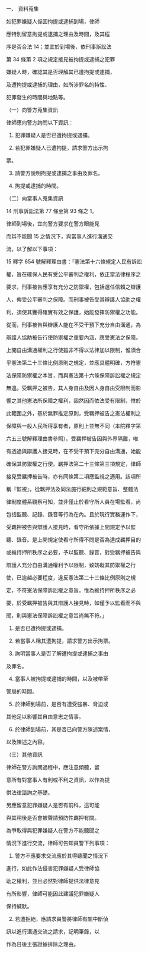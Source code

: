 一、 資料蒐集

如犯罪嫌疑人係因拘提或逮捕到場，律師

應特別留意拘提或逮捕之理由及時間，及其程

序是否合法 14；並宜於到場後，依刑事訴訟法

第 34 條第 2 項之規定接見被拘提或逮捕之犯罪

嫌疑人時，確認其是否理解其已遭拘提或逮捕，

及遭拘提或逮捕的理由，如所涉罪名的特性、

犯罪發生的時間與地點等。

（一）向警方蒐集資訊

律師應向警方詢問以下資訊：

1. 犯罪嫌疑人是否已遭拘提或逮捕。

2. 若犯罪嫌疑人已遭拘提，請求警方出示拘

票。

3. 請警方說明拘提或逮捕之事由及罪名。

4. 拘提或逮捕的時間。

（二）向當事人蒐集資訊

14 刑事訴訟法第 77 條至第 93 條之 1。





律師到場後，宜向警方要求在警方眼能見

而耳不能聞 15 之情況下，與當事人進行溝通交

流，以了解以下事項：

15 釋字 654 號解釋理由書：「憲法第十六條規定人民有訴訟

權，旨在確保人民有受公平審判之權利，依正當法律程序之

要求，刑事被告應享有充分之防禦權，包括選任信賴之辯護

人，俾受公平審判之保障。而刑事被告受其辯護人協助之權

利，須使其獲得確實有效之保護，始能發揮防禦權之功能。

從而，刑事被告與辯護人能在不受干預下充分自由溝通，為

辯護人協助被告行使防禦權之重要內涵，應受憲法之保障。

上開自由溝通權利之行使雖非不得以法律加以限制，惟須合

乎憲法第二十三條比例原則之規定，並應具體明確，方符憲

法保障防禦權之本旨，而與憲法第十六條保障訴訟權之規定

無違。受羈押之被告，其人身自由及因人身自由受限制而影

響之其他憲法所保障之權利，固然因而依法受有限制，惟於

此範圍之外，基於無罪推定原則，受羈押被告之憲法權利之

保障與一般人民所得享有者，原則上並無不同（本院釋字第

六五三號解釋理由書參照）。受羈押被告因與外界隔離，唯

有透過與辯護人接見時，在不受干預下充分自由溝通，始能

確保其防禦權之行使。羈押法第二十三條第三項規定，律師

接見受羈押被告時，亦有同條第二項應監視之適用。該項所

稱『監視』，從羈押法及同法施行細則之規範意旨、整體法

律制度體系觀察可知，並非僅止於看守所人員在場監看，尚

包括監聽、記錄、錄音等行為在內。且於現行實務運作下，

受羈押被告與辯護人接見時，看守所依據上開規定予以監

聽、錄音。是上開規定使看守所得不問是否為達成羈押目的

或維持押所秩序之必要，予以監聽、錄音，對受羈押被告與

辯護人充分自由溝通權利予以限制，致妨礙其防禦權之行

使，已逾越必要程度，違反憲法第二十三條比例原則之規

定，不符憲法保障訴訟權之意旨。惟為維持押所秩序之必

要，於受羈押被告與其辯護人接見時，如僅予以監看而不與

聞，則與憲法保障訴訟權之意旨尚無不符。」



1. 是否已遭拘提或逮捕。

2. 若當事人稱其遭拘提，請求警方出示拘票。

3. 詢明當事人是否了解遭拘提或逮捕之事由

及罪名。

4. 當事人被拘提或逮捕的時間，以及被帶至

警局的時間。

5. 於律師到場前，是否有遭受強暴、脅迫或

其他足以影響其自由意志之情事。

6. 於律師到場前，其是否已向警方陳述案情，

以及陳述之內容。

（三）其他資訊

律師在警方詢問過程中，應注意傾聽，留

意所有對當事人有利或不利之資訊，以作為提

供法律諮詢之基礎。

另應留意犯罪嫌疑人是否有前科，這可能

與其稍後是否會被聲請預防性羈押有關。

為爭取得與犯罪嫌疑人在警方不能聽聞之

情況下進行交流，律師可告知員警下列事項：





1. 警方不應要求交流應於其得聽聞之情況下

進行，如此作法侵害犯罪嫌疑人受律師協

助之權利，並且必然對律師提供法律意見

有所影響，律師可能因此建議犯罪嫌疑人

保持緘默。

2. 若遭拒絕，應請求員警將律師有關中斷偵

訊以進行溝通交流之請求，記明筆錄，以

作為日後主張證據排除之理由。